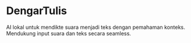 # DengarTulis
AI lokal untuk mendikte suara menjadi teks dengan pemahaman konteks. Mendukung input suara dan teks secara seamless.
